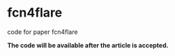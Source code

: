 # fcn4flare
code for paper fcn4flare

**The code will be available after the article is accepted.**
